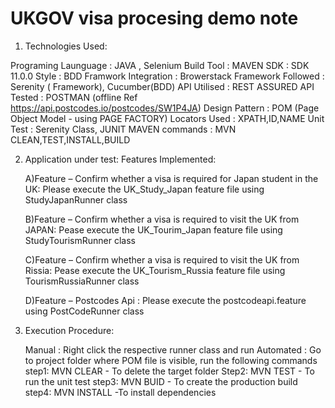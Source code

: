 # UKGOV visa procesing demo note

1. Technologies Used:

Programing Launguage : JAVA , Selenium 
Build Tool           : MAVEN
SDK                  : SDK 11.0.0
Style                : BDD Framwork
Integration          : Browerstack 
Framework Followed   : Serenity ( Framework), Cucumber(BDD)
API Utilised         : REST ASSURED
API Tested           : POSTMAN (offline Ref https://api.postcodes.io/postcodes/SW1P4JA)
Design Pattern       : POM (Page Object Model - using PAGE FACTORY)
Locators Used        : XPATH,ID,NAME
Unit Test            : Serenity Class, JUNIT
MAVEN commands       : MVN CLEAN,TEST,INSTALL,BUILD

2. Application under test: Features Implemented:

    A)Feature – Confirm whether a visa is required for Japan student in the UK: Please execute the UK_Study_Japan 
    feature file using StudyJapanRunner class
  
    B)Feature – Confirm whether a visa is required to visit the UK from JAPAN: Pease execute the UK_Tourim_Japan 
     feature file using StudyTourismRunner class   

    C)Feature – Confirm whether a visa is required to visit the UK from Rissia: Pease execute the UK_Tourism_Russia 
     feature file using TourismRussiaRunner class  

    D)Feature – Postcodes Api : Please execute the postcodeapi.feature using PostCodeRunner class
    
3. Execution Procedure:

    Manual : Right click the respective runner class and run
    Automated : Go to project folder where POM file is visible, run the following commands
        step1: MVN CLEAR  - To delete the target folder
        Step2: MVN TEST   - To run the unit test
        step3: MVN BUID   - To create the production build
        step4: MVN INSTALL -To install dependencies




        
          
          


 

